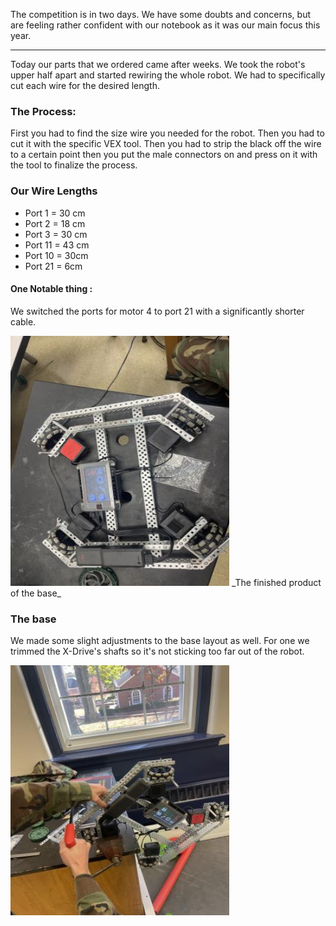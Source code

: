 ﻿The competition is in two days. We have some doubts and concerns, but are feeling rather confident with our notebook as it was our main focus this year. 
---- -
Today our parts that we ordered came after weeks. We took the robot's upper half apart and started rewiring the whole robot. We had to specifically cut each wire for the desired length.  

### The Process:
First you had to find the size wire you needed for the robot. Then you had to cut it with the specific VEX tool. Then you had to strip the black off the wire to a certain point then you put the male connectors on and press on it with the tool to finalize the process. 

### Our Wire Lengths
* Port 1 = 30 cm
* Port 2 = 18 cm
* Port 3 = 30 cm
* Port 11 = 43 cm
* Port 10 = 30cm
* Port 21 = 6cm
#### One Notable thing :
We switched the ports for motor 4 to port 21 with a significantly shorter cable.




 <img src="media/wiredbase.jpeg" width="350" height="400">
_The finished product of the base_

### The base
We made some slight adjustments to the base layout as well. For one we trimmed the X-Drive's shafts so it's not sticking too far out of the robot. 

 <img src="media/leitnercutting.jpg" width="350" height="400">
